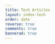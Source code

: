```yaml
---
title: Tech Articles
layout: index-tech 
order: date
reverse: true
comments: true
bannerad: true
---
```


